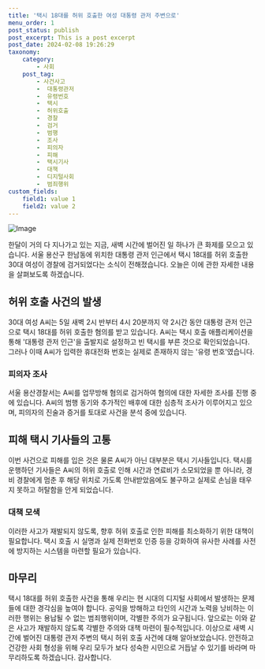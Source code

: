 ```yaml
---
title: '택시 18대를 허위 호출한 여성 대통령 관저 주변으로'
menu_order: 1
post_status: publish
post_excerpt: This is a post excerpt
post_date: 2024-02-08 19:26:29
taxonomy:
    category:
        - 사회
    post_tag:
        - 사건사고
        -  대통령관저
        -  유령번호
        -  택시
        -  허위호출
        -  경찰
        -  검거
        -  범행
        -  조사
        -  피의자
        -  피해
        -  택시기사
        -  대책
        -  디지털사회
        -  범죄행위
custom_fields:
    field1: value 1
    field2: value 2
---
```


![Image](https://imgnews.pstatic.net/image/660/2024/02/07/0000055147_001_20240207175101587.jpg?type=w647)

한달이 거의 다 지나가고 있는 지금, 새벽 시간에 벌어진 일 하나가 큰 화제를 모으고 있습니다. 서울 용산구 한남동에 위치한 대통령 관저 인근에서 택시 18대를 허위 호출한 30대 여성이 경찰에 검거되었다는 소식이 전해졌습니다. 오늘은 이에 관한 자세한 내용을 살펴보도록 하겠습니다.
## 허위 호출 사건의 발생
30대 여성 A씨는 5일 새벽 2시 반부터 4시 20분까지 약 2시간 동안 대통령 관저 인근으로 택시 18대를 허위 호출한 혐의를 받고 있습니다. A씨는 택시 호출 애플리케이션을 통해 '대통령 관저 인근'을 출발지로 설정하고 빈 택시를 부른 것으로 확인되었습니다. 그러나 이때 A씨가 입력한 휴대전화 번호는 실제로 존재하지 않는 '유령 번호'였습니다.
### 피의자 조사
서울 용산경찰서는 A씨를 업무방해 혐의로 검거하여 혐의에 대한 자세한 조사를 진행 중에 있습니다. A씨의 범행 동기와 추가적인 배후에 대한 심층적 조사가 이루어지고 있으며, 피의자의 진술과 증거를 토대로 사건을 분석 중에 있습니다.
## 피해 택시 기사들의 고통
이번 사건으로 피해를 입은 것은 물론 A씨가 아닌 대부분은 택시 기사들입니다. 택시를 운행하던 기사들은 A씨의 허위 호출로 인해 시간과 연료비가 소모되었을 뿐 아니라, 경비 경찰에게 멈춘 후 해당 위치로 가도록 안내받았음에도 불구하고 실제로 손님을 태우지 못하고 허탈함을 안게 되었습니다.
### 대책 모색
이러한 사고가 재발되지 않도록, 향후 허위 호출로 인한 피해를 최소화하기 위한 대책이 필요합니다. 택시 호출 시 실명과 실제 전화번호 인증 등을 강화하여 유사한 사례를 사전에 방지하는 시스템을 마련할 필요가 있습니다.
## 마무리
택시 18대를 허위 호출한 사건을 통해 우리는 현 시대의 디지털 사회에서 발생하는 문제들에 대한 경각심을 높여야 합니다. 공익을 방해하고 타인의 시간과 노력을 낭비하는 이러한 행위는 용납될 수 없는 범죄행위이며, 각별한 주의가 요구됩니다. 앞으로는 이와 같은 사고가 재발하지 않도록 각별한 주의와 대책 마련이 필수적입니다.
이상으로 새벽 시간에 벌어진 대통령 관저 주변의 택시 허위 호출 사건에 대해 알아보았습니다. 안전하고 건강한 사회 형성을 위해 우리 모두가 보다 성숙한 시민으로 거듭날 수 있기를 바라며 마무리하도록 하겠습니다. 감사합니다.
